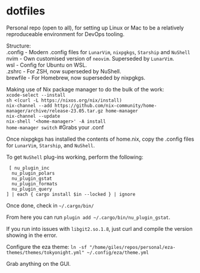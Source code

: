 # dotfiles

Personal repo (open to all), for setting up Linux or Mac to be a relatively reproduceable environment for DevOps tooling.  

Structure:  
    .config  - Modern .config files for `LunarVim`, `nixpgkgs`, `Starship` and `NuShell`  
    nvim     - Own customised version of `neovim`. Superseded by `LunarVim`.  
    wsl      - Config for Ubuntu on WSL.  
    .zshrc   - For ZSH, now superseded by NuShell.  
    brewfile - For Homebrew, now superseded by nixpgkgs.  

Making use of Nix package manager to do the bulk of the work:  
  `xcode-select --install`  
  `sh <(curl -L https://nixos.org/nix/install)`  
  `nix-channel --add https://github.com/nix-community/home-manager/archive/release-23.05.tar.gz home-manager`  
  `nix-channel --update`  
  `nix-shell '<home-manager>' -A install`  
  `home-manager switch` #Grabs your .conf  
  
Once nixpgkgs has installed the contents of home.nix, copy the .config files for `LunarVim`, `Starship`, and `NuShell`.  

To get `NuShell` plug-ins working, perform the following:  
```
 [ nu_plugin_inc  
  nu_plugin_polars  
  nu_plugin_gstat  
  nu_plugin_formats  
  nu_plugin_query  
] | each { cargo install $in --locked } | ignore
```

Once done, check in `~/.cargo/bin/`  

From here you can run `plugin add ~/.cargo/bin/nu_plugin_gstat`.  

If you run into issues with `libgit2.so.1.8`, just curl and compile the version showing in the error.  
  
Configure the eza theme: `ln -sf "/home/giles/repos/personal/eza-themes/themes/tokyonight.yml" ~/.config/eza/theme.yml`  
  
Grab anything on the GUI.  
